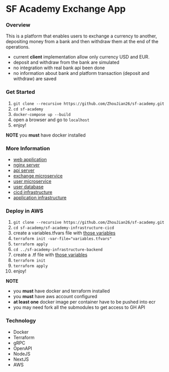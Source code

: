 # SF Academy Exchange App

### Overview

This is a platform that enables users to exchange a currency to another, depositing money from a bank and then withdraw them at the end of the operations.

- current **client** implementation allow only currency USD and EUR.
- deposit and withdraw from the bank are simulated
- no integration with real bank api been done
- no information about bank and platform transaction (deposit and withdraw) are saved

### Get Started

1. `git clone --recursive https://github.com/ZhouJian26/sf-academy.git`
2. `cd sf-academy`
3. `docker-compose up --build`
4. open a browser and go to `localhost`
5. enjoy!

**NOTE** you **must** have docker installed

### More Information

- [web application](https://github.com/ZhouJian26/sf-academy-webapp)
- [nginx server](https://github.com/ZhouJian26/sf-academy-nginx)
- [api server](https://github.com/ZhouJian26/sf-academy-api)
- [exchange microservice](https://github.com/ZhouJian26/sf-academy-exchange-microservice)
- [user microservice](https://github.com/ZhouJian26/sf-academy-user-microservice)
- [user database](https://github.com/ZhouJian26/sf-academy-user-db)
- [cicd infrastructure](https://github.com/ZhouJian26/sf-academy/tree/master/sf-academy-infrastructure-cicd)
- [application infrastructure](https://github.com/ZhouJian26/sf-academy/tree/master/sf-academy-infrastructure-backend)

### Deploy in AWS

1. `git clone --recursive https://github.com/ZhouJian26/sf-academy.git`
2. `cd sf-academy/sf-academy-infrastructure-cicd`
3. create a variables.tfvars file with [those variables]()
4. `terraform init -var-file="variables.tfvars"`
5. `terraform apply`
6. `cd ../sf-academy-infrastructure-backend`
7. create a .tf file with [those variables]()
8. `terraform init`
9. `terraform apply`
10. enjoy!

**NOTE**

- you **must** have docker and terraform installed
- you **must** have aws account configured
- **at least one** docker image per container have to be pushed into ecr
- you may need fork all the submodules to get access to GH API

### Technology

- Docker
- Terraform
- gRPC
- OpenAPI
- NodeJS
- NextJS
- AWS
